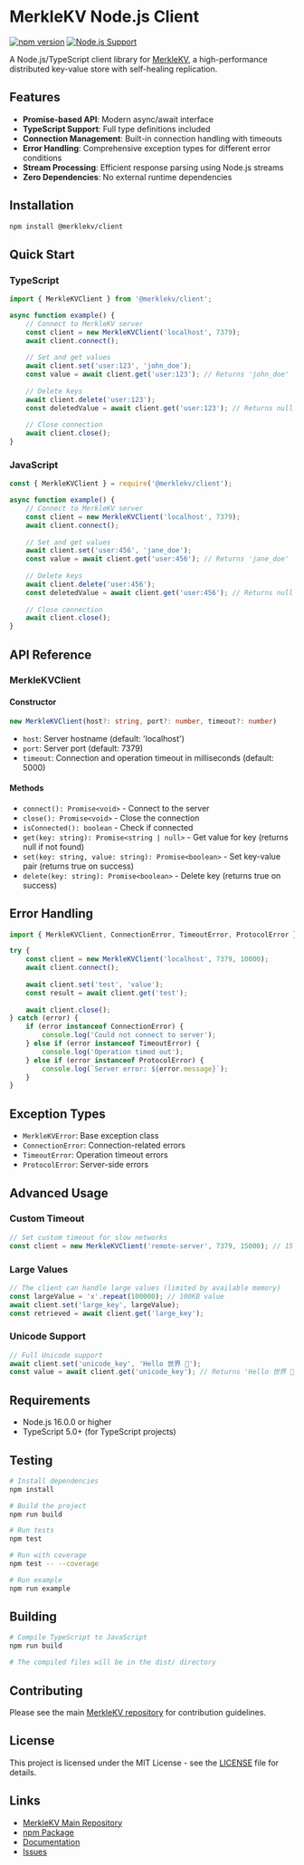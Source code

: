 # MerkleKV Node.js Client

[![npm version](https://badge.fury.io/js/%40merklekv%2Fclient.svg)](https://badge.fury.io/js/%40merklekv%2Fclient)
[![Node.js Support](https://img.shields.io/node/v/@merklekv/client.svg)](https://www.npmjs.com/package/@merklekv/client)

A Node.js/TypeScript client library for [MerkleKV](https://github.com/AI-Decenter/MerkleKV), a high-performance distributed key-value store with self-healing replication.

## Features

- **Promise-based API**: Modern async/await interface
- **TypeScript Support**: Full type definitions included
- **Connection Management**: Built-in connection handling with timeouts
- **Error Handling**: Comprehensive exception types for different error conditions
- **Stream Processing**: Efficient response parsing using Node.js streams
- **Zero Dependencies**: No external runtime dependencies

## Installation

```bash
npm install @merklekv/client
```

## Quick Start

### TypeScript

```typescript
import { MerkleKVClient } from '@merklekv/client';

async function example() {
    // Connect to MerkleKV server
    const client = new MerkleKVClient('localhost', 7379);
    await client.connect();
    
    // Set and get values
    await client.set('user:123', 'john_doe');
    const value = await client.get('user:123'); // Returns 'john_doe'
    
    // Delete keys
    await client.delete('user:123');
    const deletedValue = await client.get('user:123'); // Returns null
    
    // Close connection
    await client.close();
}
```

### JavaScript

```javascript
const { MerkleKVClient } = require('@merklekv/client');

async function example() {
    // Connect to MerkleKV server
    const client = new MerkleKVClient('localhost', 7379);
    await client.connect();
    
    // Set and get values
    await client.set('user:456', 'jane_doe');
    const value = await client.get('user:456'); // Returns 'jane_doe'
    
    // Delete keys
    await client.delete('user:456');
    const deletedValue = await client.get('user:456'); // Returns null
    
    // Close connection
    await client.close();
}
```

## API Reference

### MerkleKVClient

#### Constructor

```typescript
new MerkleKVClient(host?: string, port?: number, timeout?: number)
```

- `host`: Server hostname (default: 'localhost')
- `port`: Server port (default: 7379)
- `timeout`: Connection and operation timeout in milliseconds (default: 5000)

#### Methods

- `connect(): Promise<void>` - Connect to the server
- `close(): Promise<void>` - Close the connection
- `isConnected(): boolean` - Check if connected
- `get(key: string): Promise<string | null>` - Get value for key (returns null if not found)
- `set(key: string, value: string): Promise<boolean>` - Set key-value pair (returns true on success)
- `delete(key: string): Promise<boolean>` - Delete key (returns true on success)

## Error Handling

```typescript
import { MerkleKVClient, ConnectionError, TimeoutError, ProtocolError } from '@merklekv/client';

try {
    const client = new MerkleKVClient('localhost', 7379, 10000);
    await client.connect();
    
    await client.set('test', 'value');
    const result = await client.get('test');
    
    await client.close();
} catch (error) {
    if (error instanceof ConnectionError) {
        console.log('Could not connect to server');
    } else if (error instanceof TimeoutError) {
        console.log('Operation timed out');
    } else if (error instanceof ProtocolError) {
        console.log(`Server error: ${error.message}`);
    }
}
```

## Exception Types

- `MerkleKVError`: Base exception class
- `ConnectionError`: Connection-related errors
- `TimeoutError`: Operation timeout errors
- `ProtocolError`: Server-side errors

## Advanced Usage

### Custom Timeout

```typescript
// Set custom timeout for slow networks
const client = new MerkleKVClient('remote-server', 7379, 15000); // 15 second timeout
```

### Large Values

```typescript
// The client can handle large values (limited by available memory)
const largeValue = 'x'.repeat(100000); // 100KB value
await client.set('large_key', largeValue);
const retrieved = await client.get('large_key');
```

### Unicode Support

```typescript
// Full Unicode support
await client.set('unicode_key', 'Hello 世界 🚀');
const value = await client.get('unicode_key'); // Returns 'Hello 世界 🚀'
```

## Requirements

- Node.js 16.0.0 or higher
- TypeScript 5.0+ (for TypeScript projects)

## Testing

```bash
# Install dependencies
npm install

# Build the project
npm run build

# Run tests
npm test

# Run with coverage
npm test -- --coverage

# Run example
npm run example
```

## Building

```bash
# Compile TypeScript to JavaScript
npm run build

# The compiled files will be in the dist/ directory
```

## Contributing

Please see the main [MerkleKV repository](https://github.com/AI-Decenter/MerkleKV) for contribution guidelines.

## License

This project is licensed under the MIT License - see the [LICENSE](https://github.com/AI-Decenter/MerkleKV/blob/main/LICENSE) file for details.

## Links

- [MerkleKV Main Repository](https://github.com/AI-Decenter/MerkleKV)
- [npm Package](https://www.npmjs.com/package/@merklekv/client)
- [Documentation](https://github.com/AI-Decenter/MerkleKV#readme)
- [Issues](https://github.com/AI-Decenter/MerkleKV/issues)
